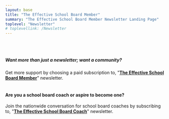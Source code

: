 ```yaml
---
layout: base
title: "The Effective School Board Member"
summary: "The Effective School Board Member Newsletter Landing Page"
toplevel: "Newsletter"
# toplevellink: /Newsletter
---
```


<script src="https://www1.effectiveschoolboards.com/forms/2148866901/embed.js"></script>
<br/><br/>


<h5>Want more than just a newsletter; want a community?</h5>
Get more support by choosing a paid subscription to, "<strong><a href="/board-member-newsletter/">The Effective School Board Member</a></strong>" newsletter.<br/><br/>


<h4>Are you a school board coach or aspire to become one?</h4>
Join the nationwide conversation for school board coaches by subscribing to, "<strong><a href="/coach-newsletter/">The Effective School Board Coach</a></strong>" newsletter.
